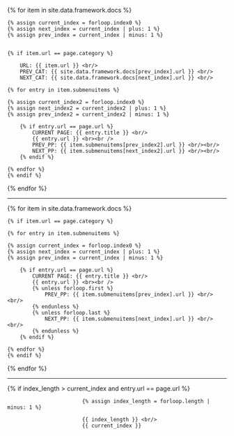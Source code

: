 {% for item in site.data.framework.docs %}


	{% assign current_index = forloop.index0 %}
	{% assign next_index = current_index | plus: 1 %}
	{% assign prev_index = current_index | minus: 1 %}


	{% if item.url == page.category %}

		URL: {{ item.url }} <br/>
		PREV_CAT: {{ site.data.framework.docs[prev_index].url }} <br/>
		NEXT_CAT: {{ site.data.framework.docs[next_index].url }} <br/>

	{% for entry in item.submenuitems %}

	{% assign current_index2 = forloop.index0 %}
	{% assign next_index2 = current_index2 | plus: 1 %}
	{% assign prev_index2 = current_index2 | minus: 1 %}

		{% if entry.url == page.url %}
			CURRENT PAGE: {{ entry.title }} <br/>
			{{ entry.url }} <br><br />
			PREV_PP: {{ item.submenuitems[prev_index2].url }} <br/><br/>
			NEXT_PP: {{ item.submenuitems[next_index2].url }} <br/><br/>
		{% endif %}

	{% endfor %}
	{% endif %}
{% endfor %}

--------------------------

{% for item in site.data.framework.docs %}

	{% if item.url == page.category %}

	{% for entry in item.submenuitems %}

	{% assign current_index = forloop.index0 %}
	{% assign next_index = current_index | plus: 1 %}
	{% assign prev_index = current_index | minus: 1 %}

		{% if entry.url == page.url %}
			CURRENT PAGE: {{ entry.title }} <br/>
			{{ entry.url }} <br><br />
			{% unless forloop.first %}
				PREV_PP: {{ item.submenuitems[prev_index].url }} <br/><br/>
			{% endunless %}
			{% unless forloop.last %}
				NEXT_PP: {{ item.submenuitems[next_index].url }} <br/><br/>
			{% endunless %}
		{% endif %}

	{% endfor %}
	{% endif %}
{% endfor %}

----------------------------
{% if index_length > current_index and entry.url == page.url %}


							{% assign index_length = forloop.length | minus: 1 %}

							{{ index_length }} <br/>
							{{ current_index }}